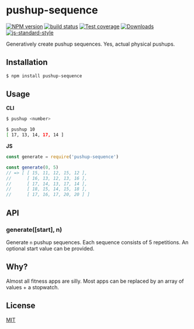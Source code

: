 # pushup-sequence
[![NPM version][npm-image]][npm-url]
[![build status][travis-image]][travis-url]
[![Test coverage][coveralls-image]][coveralls-url]
[![Downloads][downloads-image]][downloads-url]
[![js-standard-style][standard-image]][standard-url]

Generatively create pushup sequences. Yes, actual physical pushups.

## Installation
```bash
$ npm install pushup-sequence
```

## Usage
__CLI__
```sh
$ pushup <number>

$ pushup 10
[ 17, 13, 14, 17, 14 ]
```

__JS__
```js
const generate = require('pushup-sequence')

const generate(0, 5)
// => [ [ 15, 11, 12, 15, 12 ],
//      [ 16, 13, 12, 13, 16 ],
//      [ 17, 14, 13, 17, 14 ],
//      [ 18, 15, 14, 15, 18 ],
//      [ 17, 16, 17, 20, 20 ] ]
```

## API
### generate([start], n)
Generate `n` pushup sequences. Each sequence consists of 5 repetitions. An
optional start value can be provided.

## Why?
Almost all fitness apps are silly. Most apps can be replaced by an array of
values + a stopwatch.

## License
[MIT](https://tldrlegal.com/license/mit-license)

[npm-image]: https://img.shields.io/npm/v/pushup-sequence.svg?style=flat-square
[npm-url]: https://npmjs.org/package/pushup-sequence
[travis-image]: https://img.shields.io/travis/yoshuawuyts/pushup-sequence/master.svg?style=flat-square
[travis-url]: https://travis-ci.org/yoshuawuyts/pushup-sequence
[coveralls-image]: https://img.shields.io/coveralls/yoshuawuyts/pushup-sequence.svg?style=flat-square
[coveralls-url]: https://coveralls.io/r/yoshuawuyts/pushup-sequence?branch=master
[downloads-image]: http://img.shields.io/npm/dm/pushup-sequence.svg?style=flat-square
[downloads-url]: https://npmjs.org/package/pushup-sequence
[standard-image]: https://img.shields.io/badge/code%20style-standard-brightgreen.svg?style=flat-square
[standard-url]: https://github.com/feross/standard
